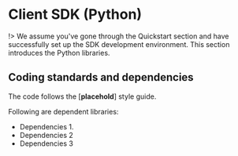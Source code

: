 # Client SDK (Python)

!> We assume you've gone through the Quickstart section and have successfully set up the SDK development environment.
This section introduces the Python libraries.
## Coding standards and dependencies

The code follows the [**placehold**] style guide.

Following are dependent libraries:

* Dependencies 1.
* Dependencies 2
* Dependencies 3




